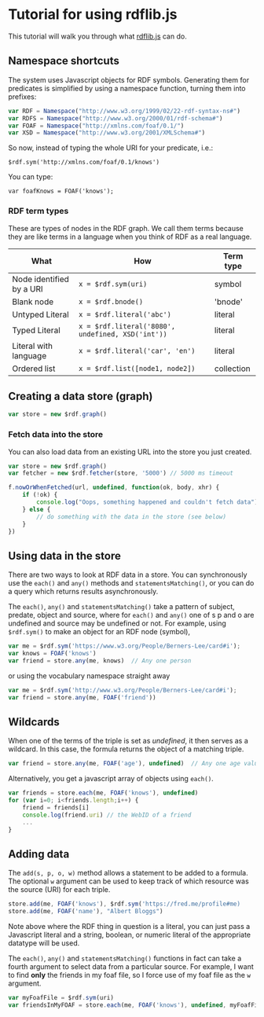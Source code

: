 # Tutorial for using rdflib.js

This tutorial will walk you through what [rdflib.js](https://github.com/linkeddata/rdflib.js) can do.

## Namespace shortcuts

The system uses Javascript objects for RDF symbols. Generating them for predicates is simplified by using a namespace function, turning them into prefixes:

```Javascript
var RDF = Namespace("http://www.w3.org/1999/02/22-rdf-syntax-ns#")
var RDFS = Namespace("http://www.w3.org/2000/01/rdf-schema#")
var FOAF = Namespace("http://xmlns.com/foaf/0.1/")
var XSD = Namespace("http://www.w3.org/2001/XMLSchema#")
```

So now, instead of typing the whole URI for your predicate, i.e.:

```
$rdf.sym('http://xmlns.com/foaf/0.1/knows')
```

You can type:

```
var foafKnows = FOAF('knows');
```

### RDF term types

These are types of nodes in the RDF graph. We call them terms because they are like terms in a language when you think of RDF as a real language.

| What | How | Term type |
|--------|------|--------|
| Node identified by a URI | `x = $rdf.sym(uri)` | symbol	|
| Blank node | `x = $rdf.bnode()` | 'bnode' |
| Untyped Literal | `x = $rdf.literal('abc')` | literal |
| Typed Literal | `x = $rdf.literal('8080', undefined, XSD('int'))` | literal |
| Literal with language | `x = $rdf.literal('car', 'en')` | literal |
| Ordered list | `x = $rdf.list([node1, node2])` | collection	|

## Creating a data store (graph)

```Javascript
var store = new $rdf.graph()
```

### Fetch data into the store

You can also load data from an existing URL into the store you just created.

```Javascript
var store = new $rdf.graph()
var fetcher = new $rdf.fetcher(store, '5000') // 5000 ms timeout

f.nowOrWhenFetched(url, undefined, function(ok, body, xhr) {
    if (!ok) {
        console.log("Oops, something happened and couldn't fetch data");
    } else {
        // do something with the data in the store (see below)
    }
})
```

## Using data in the store

There are two ways to look at RDF data in a store. You can synchronously use the `each()` and `any()` methods and `statementsMatching()`, or you can do a query which returns results asynchronously.

The `each()`, `any()` and `statementsMatching()` take a pattern of subject, predate, object and source, where for `each()` and `any()` one of s p and o are undefined and source may be undefined or not. For example, using `$rdf.sym()` to make an object for an RDF node (symbol),

```Javascript
var me = $rdf.sym('https://www.w3.org/People/Berners-Lee/card#i');
var knows = FOAF('knows')
var friend = store.any(me, knows)  // Any one person 
```

or using the vocabulary namespace straight away

```Javascript
var me = $rdf.sym('http://www.w3.org/People/Berners-Lee/card#i');
var friend = store.any(me, FOAF('friend'))
```

## Wildcards

When one of the terms of the triple is set as *undefined*, it then serves as a wildcard. In this case, the formula returns the object of a matching triple. 

```Javascript
var friend = store.any(me, FOAF('age'), undefined)  // Any one age value
```

Alternatively, you get a javascript array of objects using `each()`.

```Javascript
var friends = store.each(me, FOAF('knows'), undefined)
for (var i=0; i<friends.length;i++) {
    friend = friends[i]
    console.log(friend.uri) // the WebID of a friend
    ...
}
```

## Adding data

The `add(s, p, o, w)` method allows a statement to be added to a formula. The optional `w` argument can be used to keep track of which resource was the source (URI) for each triple.

```Javascript
store.add(me, FOAF('knows'), $rdf.sym('https://fred.me/profile#me)
store.add(me, FOAF('name'), "Albert Bloggs")
```
 
Note above where the RDF thing in question is a literal, you can just pass a Javascript literal and a string, boolean, or numeric literal of the appropriate datatype will be used.

The `each()`, `any()` and `statementsMatching()` functions in fact can take a fourth argument to select data from a particular source. For example, I want to find **only** the friends in my foaf file, so I force use of my foaf file as the `w` argument.

```Javascript
var myFoafFile = $rdf.sym(uri)
var friendsInMyFOAF = store.each(me, FOAF('knows'), undefined, myFoafFile)
```
